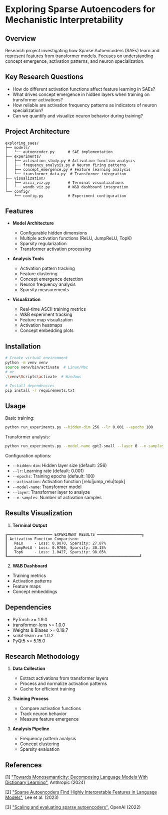 # Exploring Sparse Autoencoders for Mechanistic Interpretability

## Overview
Research project investigating how Sparse Autoencoders (SAEs) learn and represent features from transformer models. Focuses on understanding concept emergence, activation patterns, and neuron specialization.

## Key Research Questions
- How do different activation functions affect feature learning in SAEs?
- What drives concept emergence in hidden layers when training on transformer activations?
- How reliable are activation frequency patterns as indicators of neuron specialization?
- Can we quantify and visualize neuron behavior during training?

## Project Architecture
```
exploring_saes/
├── models/
│   └── autoencoder.py      # SAE implementation
├── experiments/
│   ├── activation_study.py # Activation function analysis
│   ├── frequency_analysis.py # Neuron firing patterns
│   ├── concept_emergence.py # Feature learning analysis
│   └── transformer_data.py  # Transformer integration
├── visualization/
│   ├── ascii_viz.py        # Terminal visualizations
│   └── wandb_viz.py        # W&B dashboard integration
└── config/
    └── config.py           # Experiment configuration
```

## Features
- **Model Architecture**
  - Configurable hidden dimensions
  - Multiple activation functions (ReLU, JumpReLU, TopK)
  - Sparsity regularization
  - Transformer activation processing

- **Analysis Tools**
  - Activation pattern tracking
  - Feature clustering
  - Concept emergence detection
  - Neuron frequency analysis
  - Sparsity measurements

- **Visualization**
  - Real-time ASCII training metrics
  - W&B experiment tracking
  - Feature map visualization
  - Activation heatmaps
  - Concept embedding plots

## Installation
```bash
# Create virtual environment
python -m venv venv
source venv/bin/activate  # Linux/Mac
# or
.\venv\Scripts\activate  # Windows

# Install dependencies
pip install -r requirements.txt
```

## Usage
Basic training:
```bash
python run_experiments.py --hidden-dim 256 --lr 0.001 --epochs 100
```

Transformer analysis:
```bash
python run_experiments.py --model-name gpt2-small --layer 0 --n-samples 1000 --use-wandb
```

Configuration options:
- `--hidden-dim`: Hidden layer size (default: 256)
- `--lr`: Learning rate (default: 0.001)
- `--epochs`: Training epochs (default: 100)
- `--activation`: Activation function [relu|jump_relu|topk]
- `--model-name`: Transformer model
- `--layer`: Transformer layer to analyze
- `--n-samples`: Number of activation samples

## Results Visualization
1. **Terminal Output**
```
╔════════════════════ EXPERIMENT RESULTS ════════════════════╗
║ Activation Function Comparison:
║   ReLU     - Loss: 0.9870, Sparsity: 27.87%
║   JumpReLU - Loss: 0.9700, Sparsity: 30.15%
║   TopK     - Loss: 1.0427, Sparsity: 98.05%
╚═══════════════════════════════════════════════════════════╝
```

2. **W&B Dashboard**
- Training metrics
- Activation patterns
- Feature maps
- Concept embeddings

## Dependencies
- PyTorch >= 1.9.0
- transformer-lens >= 1.0.0
- Weights & Biases >= 0.19.7
- scikit-learn >= 1.0.2
- PyQt5 >= 5.15.0

## Research Methodology
1. **Data Collection**
   - Extract activations from transformer layers
   - Process and normalize activation patterns
   - Cache for efficient training

2. **Training Process**
   - Compare activation functions
   - Track neuron behavior
   - Measure feature emergence

3. **Analysis Pipeline**
   - Frequency pattern analysis
   - Concept clustering
   - Sparsity evaluation

## References
[1] ["Towards Monosemanticity: Decomposing Language Models With Dictionary Learning"](https://www.anthropic.com/research/towards-monosemanticity-decomposing-language-models-with-dictionary-learning), Anthropic (2024)

[2] ["Sparse Autoencoders Find Highly Interpretable Features in Language Models"](https://arxiv.org/abs/2309.08600), Lee et al. (2023)

[3] ["Scaling and evaluating sparse autoencoders"](https://cdn.openai.com/papers/sparse-autoencoders.pdf), OpenAI (2022)